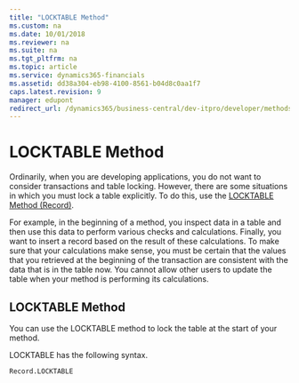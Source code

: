 ```yaml
---
title: "LOCKTABLE Method"
ms.custom: na
ms.date: 10/01/2018
ms.reviewer: na
ms.suite: na
ms.tgt_pltfrm: na
ms.topic: article
ms.service: dynamics365-financials
ms.assetid: dd38a304-eb98-4100-8561-b04d8c0aa1f7
caps.latest.revision: 9
manager: edupont
redirect_url: /dynamics365/business-central/dev-itpro/developer/methods-auto/al-method-reference
---
```


 

# LOCKTABLE Method
Ordinarily, when you are developing applications, you do not want to consider transactions and table locking. However, there are some situations in which you must lock a table explicitly. To do this, use the [LOCKTABLE Method \(Record\)](devenv-LOCKTABLE-Method-Record.md).  

 For example, in the beginning of a method, you inspect data in a table and then use this data to perform various checks and calculations. Finally, you want to insert a record based on the result of these calculations. To make sure that your calculations make sense, you must be certain that the values that you retrieved at the beginning of the transaction are consistent with the data that is in the table now. You cannot allow other users to update the table when your method is performing its calculations.  

## LOCKTABLE Method  
 You can use the LOCKTABLE method to lock the table at the start of your method.  

 LOCKTABLE has the following syntax.  

```  
Record.LOCKTABLE  
```
